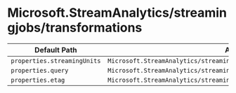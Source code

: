 # Microsoft.StreamAnalytics/streamingjobs/transformations

| Default Path | Alias |
|---|---|
| `properties.streamingUnits` | `Microsoft.StreamAnalytics/streamingjobs/transformations/streamingUnits` |
| `properties.query` | `Microsoft.StreamAnalytics/streamingjobs/transformations/query` |
| `properties.etag` | `Microsoft.StreamAnalytics/streamingjobs/transformations/etag` |


